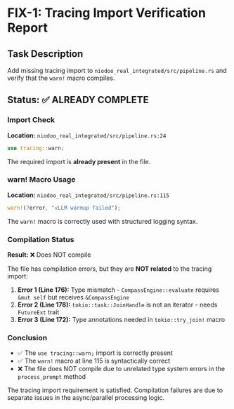 # FIX-1: Tracing Import Verification Report

## Task Description
Add missing tracing import to `niodoo_real_integrated/src/pipeline.rs` and verify that the `warn!` macro compiles.

## Status: ✅ ALREADY COMPLETE

### Import Check
**Location:** `niodoo_real_integrated/src/pipeline.rs:24`

```rust
use tracing::warn;
```

The required import is **already present** in the file.

### warn! Macro Usage
**Location:** `niodoo_real_integrated/src/pipeline.rs:115`

```rust
warn!(?error, "vLLM warmup failed");
```

The `warn!` macro is correctly used with structured logging syntax.

### Compilation Status
**Result:** ❌ Does NOT compile

The file has compilation errors, but they are **NOT related** to the tracing import:

1. **Error 1 (Line 176):** Type mismatch - `CompassEngine::evaluate` requires `&mut self` but receives `&CompassEngine`
2. **Error 2 (Line 178):** `tokio::task::JoinHandle` is not an iterator - needs `FutureExt` trait
3. **Error 3 (Line 172):** Type annotations needed in `tokio::try_join!` macro

### Conclusion
- ✅ The `use tracing::warn;` import is correctly present
- ✅ The `warn!` macro at line 115 is syntactically correct
- ❌ The file does NOT compile due to unrelated type system errors in the `process_prompt` method

The tracing import requirement is satisfied. Compilation failures are due to separate issues in the async/parallel processing logic.
